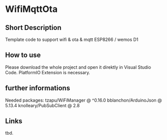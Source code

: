 # WifiMqttOta
## Short Description
Template code to support wifi &amp; ota &amp; mqtt ESP8266 / wemos D1

## How to use
Please download the whole project and open it direktly in Visual Studio Code. 
PlatformIO Extension is necessary.

## further informations
Needed packages: 
  tzapu/WiFiManager @ ^0.16.0
  bblanchon/ArduinoJson @ 5.13.4
  knolleary/PubSubClient @ 2.8

## Links
tbd.
